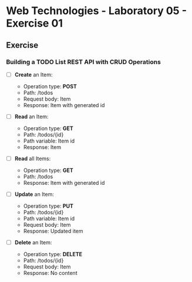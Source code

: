 # Web Technologies - Laboratory 05 - Exercise 01

## Exercise

### Building a TODO List REST API with CRUD Operations

- [ ] **Create** an Item:
    - Operation type: **POST**
    - Path: /todos
    - Request body: Item
    - Response: Item with generated id

- [ ] **Read** an Item:
    - Operation type: **GET**
    - Path: /todos/{id}
    - Path variable: Item id
    - Response: Item

- [ ] **Read** all Items:
    - Operation type: **GET**
    - Path: /todos
    - Response: Item with generated id

- [ ] **Update** an Item:
    - Operation type: **PUT**
    - Path: /todos/{id}
    - Path variable: Item id
    - Request body: Item
    - Response: Updated item

- [ ] **Delete** an Item:
    - Operation type: **DELETE**
    - Path: /todos/{id}
    - Request body: Item
    - Response: No content
